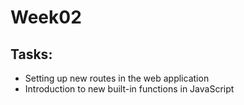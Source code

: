 # Week02 

## Tasks:
- Setting up new routes in the web application
- Introduction to new built-in functions in JavaScript
